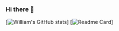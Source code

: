 ### Hi there 👋
[![William's GitHub stats](https://github-readme-stats.vercel.app/api?username=wi2liamalpha&show_icons=true&theme=highcontrast&hide=contribs)]
[![Readme Card](https://github-readme-stats.vercel.app/api/pin/?username=wi2liamalpha&repo=assignment2_onemanarmy)]
<!--
**wi2liamalpha/wi2liamalpha** is a ✨ _special_ ✨ repository because its `README.md` (this file) appears on your GitHub profile.

Here are some ideas to get you started:

- 🔭 I’m currently working on ...
- 🌱 I’m currently learning ...
- 👯 I’m looking to collaborate on ...
- 🤔 I’m looking for help with ...
- 💬 Ask me about ...
- 📫 How to reach me: ...
- 😄 Pronouns: ...
- ⚡ Fun fact: ...
-->
